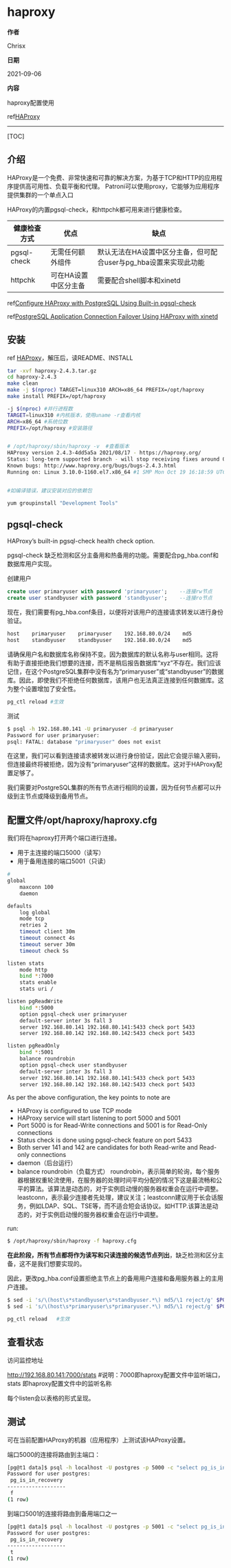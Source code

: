 # haproxy

**作者**

Chrisx

**日期**

2021-09-06

**内容**

haproxy配置使用

ref[HAProxy](https://www.haproxy.org/)

----

[TOC]

## 介绍

HAProxy是一个免费、非常快速和可靠的解决方案，为基于TCP和HTTP的应用程序提供高可用性、负载平衡和代理。
Patroni可以使用proxy，它能够为应用程序提供集群的一个单点入口

HAProxy的内置pgsql-check，和httpchk都可用来进行健康检查。

| 健康检查方式 | 优点                 | 缺点                                                             |
| ------------ | -------------------- | ---------------------------------------------------------------- |
| pgsql-check  | 无需任何额外组件       | 默认无法在HA设置中区分主备，但可配合user与pg_hba设置来实现此功能 |
| httpchk      | 可在HA设置中区分主备 | 需要配合shell脚本和xinetd                                        |

 
ref[Configure HAProxy with PostgreSQL Using Built-in pgsql-check](https://www.percona.com/blog/2019/11/08/configure-haproxy-with-postgresql-using-built-in-pgsql-check/)

ref[PostgreSQL Application Connection Failover Using HAProxy with xinetd](https://www.percona.com/blog/2019/10/31/postgresql-application-connection-failover-using-haproxy-with-xinetd/)

<!--

ref[PostgreSQL Application Connection Failover Using HAProxy with xinetd](https://www.percona.com/blog/2019/10/31/postgresql-application-connection-failover-using-haproxy-with-xinetd/)

HAProxy可能是最流行的连接路由和负载平衡软件。它与PostgreSQL一起用于不同类型的高可用性集群。HAProxy，顾名思义，可以作为TCP（第4层）和HTTP（第7层）的代理，但它还有额外的负载平衡功能。TCP代理功能允许我们将其用于PostgreSQL的数据库连接。PostgreSQL群集的连接路由有三个目标：

* 读写加载到主机
* 只读加载到从机
* 多个从机的负载平衡可以通过HAProxy实现。

HAProxy维护一个内部路由表。在本博客中，我们将了解使用PostgreSQL配置HAProxy的最传统方法。此方法独立于底层群集软件，甚至可以与传统的PostgreSQL内置复制功能一起使用，而无需任何群集或自动化解决方案。

在这个通用配置中，我们不会使用集群框架提供的任何特殊软件或功能。这要求我们有3个组成部分：

* 一个简单的shell脚本，用于检查本地计算机上运行的PostgreSQL实例的状态。
* xinetd服务守护程序。
* HAProxy：它维护路由机制。


ref[Configure HAProxy with PostgreSQL Using Built-in pgsql-check](https://www.percona.com/blog/2019/11/08/configure-haproxy-with-postgresql-using-built-in-pgsql-check/)

在上一篇关于使用Xinetd配置HAProxy的博客中，我们讨论了使用PostgreSQL配置HAProxy的传统方法之一。在这里，我们简要地提到了HAProxy的内置pgsql检查健康检查选项的局限性。它缺乏检测和区分主备用和热备用的功能。它尝试建立与数据库实例的连接，如果连接请求正在进行，则将被视为成功检查，并且没有检查当前角色（主角色或备用角色）的规定。

因此，问题仍然是：

HAProxy的内置pgsql检查是否完全无用，因为它无法在HA设置中区分主备用和热备用（接受读取的备用）？

有没有办法调整pgsql检查以便区分主备用和热备用？

这篇博文讨论了使用pgsql检查可以实现什么，以及如何实现这一点。

注意：这个博客展示了这个概念。与特定HA框架/脚本的集成留给用户，因为有大量针对PostgreSQL的HA解决方案，这些概念同样适用于他们
-->

## 安装

ref [HAProxy](https://www.haproxy.org/)，解压后，读README、INSTALL
<!--https://zhuanlan.zhihu.com/p/356921154-->

```sh
tar -xvf haproxy-2.4.3.tar.gz
cd haproxy-2.4.3
make clean
make -j $(nproc) TARGET=linux310 ARCH=x86_64 PREFIX=/opt/haproxy
make install PREFIX=/opt/haproxy

-j $(nproc) #并行进程数
TARGET=linux310 #内核版本，使用uname -r查看内核
ARCH=x86_64 #系统位数
PREFIX=/opt/haproxy #安装路径


# /opt/haproxy/sbin/haproxy -v  #查看版本
HAProxy version 2.4.3-4dd5a5a 2021/08/17 - https://haproxy.org/
Status: long-term supported branch - will stop receiving fixes around Q2 2026.
Known bugs: http://www.haproxy.org/bugs/bugs-2.4.3.html
Running on: Linux 3.10.0-1160.el7.x86_64 #1 SMP Mon Oct 19 16:18:59 UTC 2020 x86_64


#如编译错误，建议安装对应的依赖包

yum groupinstall "Development Tools"

```

## pgsql-check

HAProxy’s built-in pgsql-check health check option.

pgsql-check 缺乏检测和区分主备用和热备用的功能。需要配合pg_hba.conf和数据库用户实现。

创建用户

```sql
create user primaryuser with password 'primaryuser';    --连接rw节点
create user standbyuser with password 'standbyuser';    --连接ro节点

```

现在，我们需要有pg_hba.conf条目，以便将对该用户的连接请求转发以进行身份验证。

```sh
host    primaryuser    primaryuser    192.168.80.0/24    md5
host    standbyuser    standbyuser    192.168.80.0/24    md5

```

请确保用户名和数据库名称保持不变。因为数据库的默认名称与user相同。这将有助于直接拒绝我们想要的连接，而不是稍后报告数据库“xyz”不存在。我们应该记住，在这个PostgreSQL集群中没有名为“primaryuser”或“standbyuser”的数据库。因此，即使我们不拒绝任何数据库，该用户也无法真正连接到任何数据库。这为整个设置增加了安全性。

```sh
pg_ctl reload #生效

```

测试

```sh
$ psql -h 192.168.80.141 -U primaryuser -d primaryuser
Password for user primaryuser:
psql: FATAL: database "primaryuser" does not exist
```

在这里，我们可以看到连接请求被转发以进行身份验证，因此它会提示输入密码，但连接最终将被拒绝，因为没有“primaryuser”这样的数据库。这对于HAProxy配置足够了。

我们需要对PostgreSQL集群的所有节点进行相同的设置，因为任何节点都可以升级到主节点或降级到备用节点。

## 配置文件/opt/haproxy/haproxy.cfg

我们将在haproxy打开两个端口进行连接。

* 用于主连接的端口5000（读写）
* 用于备用连接的端口5001（只读）

```sh
#
global
    maxconn 100
    daemon

defaults
    log global
    mode tcp
    retries 2
    timeout client 30m
    timeout connect 4s
    timeout server 30m
    timeout check 5s

listen stats
    mode http
    bind *:7000
    stats enable
    stats uri /

listen pgReadWrite
    bind *:5000
    option pgsql-check user primaryuser
    default-server inter 3s fall 3
    server 192.168.80.141 192.168.80.141:5433 check port 5433
    server 192.168.80.142 192.168.80.142:5433 check port 5433

listen pgReadOnly
    bind *:5001
    balance roundrobin
    option pgsql-check user standbyuser
    default-server inter 3s fall 3
    server 192.168.80.141 192.168.80.141:5433 check port 5433
    server 192.168.80.142 192.168.80.142:5433 check port 5433


```

As per the above configuration, the key points to note are

* HAProxy is configured to use TCP mode
* HAProxy service will start listening to port 5000 and 5001
* Port 5000 is for Read-Write connections and 5001 is for Read-Only connections
* Status check is done using pgsql-check feature on port 5433
* Both server 141 and 142 are candidates for both Read-write and Read-only connections
* daemon（后台运行）
* balance roundrobin（负载方式）
    roundrobin，表示简单的轮询，每个服务器根据权重轮流使用，在服务器的处理时间平均分配的情况下这是最流畅和公平的算法。该算法是动态的，对于实例启动慢的服务器权重会在运行中调整。
    leastconn，表示最少连接者先处理，建议关注；leastconn建议用于长会话服务，例如LDAP、SQL、TSE等，而不适合短会话协议。如HTTP.该算法是动态的，对于实例启动慢的服务器权重会在运行中调整。

run:

```sh
$ /opt/haproxy/sbin/haproxy -f haproxy.cfg

```

**在此阶段，所有节点都将作为读写和只读连接的候选节点列出**，缺乏检测和区分主备，这不是我们想要实现的。

因此，更改pg_hba.conf设置拒绝主节点上的备用用户连接和备用服务器上的主用户连接。

```sh
$ sed -i 's/\(host\s*standbyuser\s*standbyuser.*\) md5/\1 reject/g' $PGDATA/pg_hba.conf #On Primary
$ sed -i 's/\(host\s*primaryuser\s*primaryuser.*\) md5/\1 reject/g' $PGDATA/pg_hba.conf #On Standby

pg_ctl reload   #生效
```

## 查看状态

访问监控地址

http://192.168.80.141:7000/stats    #说明：7000即haproxy配置文件中监听端口，stats 即haproxy配置文件中的监听名称

每个listen会以表格的形式呈现。

## 测试

可在当前配置HAProxy的机器（应用程序）上测试该HAProxy设置。

端口5000的连接将路由到主端口：

```sh
[pg@t1 data]$ psql -h localhost -U postgres -p 5000 -c "select pg_is_in_recovery()"
Password for user postgres:
 pg_is_in_recovery
-------------------
 f
(1 row)

```

到端口5001的连接将路由到备用端口之一

```sh
[pg@t1 data]$ psql -h localhost -U postgres -p 5001 -c "select pg_is_in_recovery()"
Password for user postgres:
 pg_is_in_recovery
-------------------
 t
(1 row)

```
